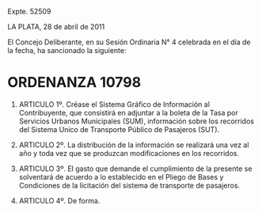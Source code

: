Expte. 52509

LA PLATA, 28 de abril de 2011

El Concejo Deliberante, en su Sesión Ordinaria N° 4 celebrada en el día de la fecha,  ha sancionado la siguiente:

# ORDENANZA 10798    

1. ARTICULO 1º. Créase el Sistema Gráfico de Información al Contribuyente, que consistirá en adjuntar a la boleta de la Tasa por Servicios Urbanos Municipales (SUM), información sobre los recorridos del Sistema Unico de Transporte Público de Pasajeros (SUT).

2. ARTICULO 2º. La distribución  de la información se realizará una vez al año y toda vez que se produzcan modificaciones en los recorridos.

3. ARTICULO 3º. El gasto que demande el cumplimiento de la presente se solventará de acuerdo a lo establecido en el Pliego de Bases y Condiciones de la licitación del sistema de transporte de pasajeros.

4. ARTICULO 4º.  De forma.